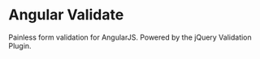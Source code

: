 # Angular Validate
Painless form validation for AngularJS. Powered by the jQuery Validation Plugin.
